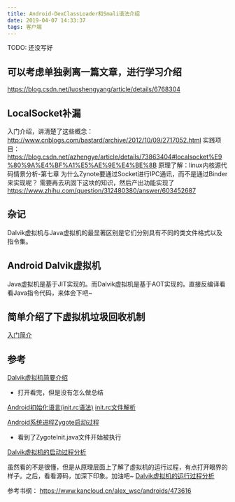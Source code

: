 ```yaml
---
title: Android-DexClassLoader和Smali语法介绍
date: 2019-04-07 14:33:37
tags: 客户端
---
```


TODO: 还没写好

## 可以考虑单独剥离一篇文章，进行学习介绍
https://blog.csdn.net/luoshengyang/article/details/6768304

## LocalSocket补漏
入门介绍，讲清楚了这些概念：http://www.cnblogs.com/bastard/archive/2012/10/09/2717052.html
实践项目：https://blog.csdn.net/azhengye/article/details/73863404#localsocket%E9%80%9A%E4%BF%A1%E5%AE%9E%E4%BE%8B
原理了解：linux内核源代码情景分析-第七章
为什么Zynote要通过Socket进行IPC通讯，而不是通过Binder来实现呢？
需要再去巩固下这块的知识，然后产出功能实现了
https://www.zhihu.com/question/312480380/answer/603452687

## 杂记
Dalvik虚拟机与Java虚拟机的最显著区别是它们分别具有不同的类文件格式以及指令集。

## Android Dalvik虚拟机
Java虚拟机是基于JIT实现的。而Dalvik虚拟机是基于AOT实现的。直接反编译看看Java指令代码，来体会下吧~

## 简单介绍了下虚拟机垃圾回收机制
[入门简介](https://blog.csdn.net/luoshengyang/article/details/41338251)

## 参考
[Dalvik虚拟机简要介绍](https://blog.csdn.net/luoshengyang/article/details/8852432)
- 打开看完，但是没有怎么做总结

[Android初始化语言(init.rc语法)](https://blog.csdn.net/xusiwei1236/article/details/41577231)
[init.rc文件解析](https://blog.csdn.net/u010223349/article/details/8829613)

[Android系统进程Zygote启动过程](https://blog.csdn.net/luoshengyang/article/details/6768304)
- 看到了ZygoteInit.java文件开始被执行


[Dalvik虚拟机的启动过程分析](https://blog.csdn.net/luoshengyang/article/details/8885792)

虽然看的不是很懂，但是从原理层面上了解了虚拟机的运行过程，有点打开眼界的样子。之后，看看源码，加深下印象。加油吧~
[Dalvik虚拟机的运行过程分析](https://blog.csdn.net/luoshengyang/article/details/8914953)

参考书纲：
https://www.kancloud.cn/alex_wsc/androids/473616